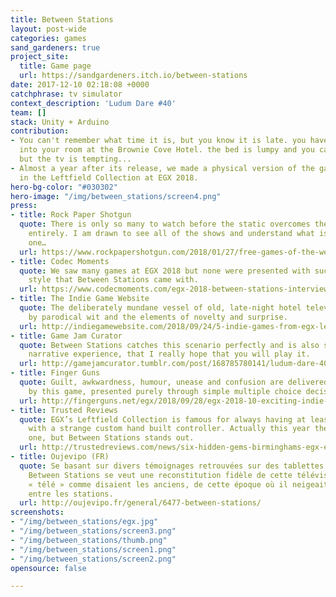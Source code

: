 ```yaml
---
title: Between Stations
layout: post-wide
categories: games
sand_gardeners: true
project_site:
  title: Game page
  url: https://sandgardeners.itch.io/between-stations
date: 2017-12-10 02:18:08 +0000
catchphrase: tv simulator
context_description: 'Ludum Dare #40'
team: []
stack: Unity + Arduino
contribution:
- You can't remember what time it is, but you know it is late. you have just checked
  into your room at the Brownie Cove Hotel. the bed is lumpy and you can't sleep,
  but the tv is tempting...
- Almost a year after its release, we made a physical version of the game to be showcased
  in the Leftfield Collection at EGX 2018.
hero-bg-color: "#030302"
hero-image: "/img/between_stations/screen4.png"
press:
- title: Rock Paper Shotgun
  quote: There is only so many to watch before the static overcomes the TV’s resistance
    entirely. I am drawn to see all of the shows and understand what is behind each
    one…
  url: https://www.rockpapershotgun.com/2018/01/27/free-games-of-the-week/
- title: Codec Moments
  quote: We saw many games at EGX 2018 but none were presented with such a unique
    style that Between Stations came with.
  url: https://www.codecmoments.com/egx-2018-between-stations-interview/
- title: The Indie Game Website
  quote: The deliberately mundane vessel of old, late-night hotel television is elevated
    by parodical wit and the elements of novelty and surprise.
  url: http://indiegamewebsite.com/2018/09/24/5-indie-games-from-egx-leftfield-collection
- title: Game Jam Curator
  quote: Between Stations catches this scenario perfectly and is also such an amazing
    narrative experience, that I really hope that you will play it.
  url: http://gamejamcurator.tumblr.com/post/168785780141/ludum-dare-40-between-stations
- title: Finger Guns
  quote: Guilt, awkwardness, humour, unease and confusion are delivered in rapid succession
    by this game, presented purely through simple multiple choice decision making.
  url: http://fingerguns.net/egx/2018/09/28/egx-2018-10-exciting-indie-game-you-can-play-right-now
- title: Trusted Reviews
  quote: EGX’s Leftfield Collection is famous for always having at least one game
    with a strange custom hand built controller. Actually this year there’s more than
    one, but Between Stations stands out.
  url: http://trustedreviews.com/news/six-hidden-gems-birminghams-egx-event-3587242
- title: Oujevipo (FR)
  quote: Se basant sur divers témoignages retrouvées sur des tablettes anciennes,
    Between Stations se veut une reconstitution fidèle de cette télévision, de cette
    « télé » comme disaient les anciens, de cette époque où il neigeait tous les jours
    entre les stations.
  url: http://oujevipo.fr/general/6477-between-stations/
screenshots:
- "/img/between_stations/egx.jpg"
- "/img/between_stations/screen3.png"
- "/img/between_stations/thumb.png"
- "/img/between_stations/screen1.png"
- "/img/between_stations/screen2.png"
opensource: false

---
```

